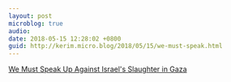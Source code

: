 ```yaml
---
layout: post
microblog: true
audio: 
date: 2018-05-15 12:28:02 +0800
guid: http://kerim.micro.blog/2018/05/15/we-must-speak.html
---
```

[We Must Speak Up Against Israel's Slaughter in Gaza](https://www.vice.com/en_uk/article/7xm9p4/we-must-speak-up-against-israels-slaughter-in-gaza)
